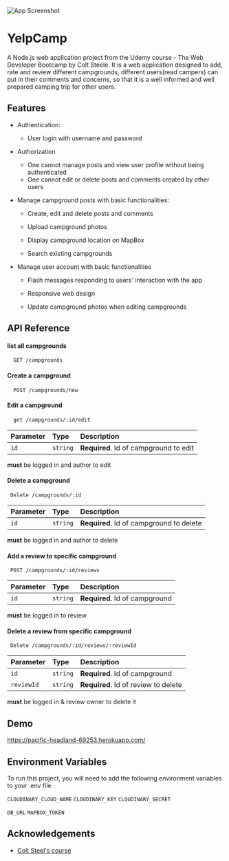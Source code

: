 


![App Screenshot](https://res.cloudinary.com/ein39/image/upload/v1650404868/Screenshot_from_2022-04-19_23-47-28_fscadv.png)


# YelpCamp

A Node.js web application project from the Udemy course - The Web Developer Bootcamp by Colt Steele. It is a web application designed to add, rate and review different campgrounds, different users(read campers) can put in their comments and concerns, so that it is a well informed and well prepared camping trip for other users.
## Features

* Authentication:
  - User login with username and password

* Authorization
  - One cannot manage posts and view user profile without being authenticated
  - One cannot edit or delete posts and comments created by other users

* Manage campground posts with basic functionalities:

  - Create, edit and delete posts and comments

  - Upload campground photos

  - Display campground location on MapBox

  - Search existing campgrounds

* Manage user account with basic functionalities

  - Flash messages responding to users' interaction with the app

  - Responsive web design

  - Update campground photos when editing campgrounds


## API Reference

#### list all campgrounds

```http
  GET /campgrounds
```
#### Create a campground

```http
  POST /campgrounds/new
```
#### Edit a campground

```http
  get /campgrounds/:id/edit
```
 | Parameter | Type     | Description                       |
| :-------- | :------- | :-------------------------------- |
| `id`      | `string` | **Required**. Id of campground to edit |

 **must** be logged in and author to edit 

 #### Delete a campground
 ```http
  Delete /campgrounds/:id
```
 | Parameter | Type     | Description                       |
| :-------- | :------- | :-------------------------------- |
| `id`      | `string` | **Required**. Id of campground to delete |

 **must** be logged in and author to delete 

 #### Add a review to specific campground
 ```http
  POST /campgrounds/:id/reviews
```
 | Parameter | Type     | Description                       |
| :-------- | :------- | :-------------------------------- |
| `id`      | `string` | **Required**. Id of campground |

**must** be logged in to review

 #### Delete a review from specific campground
 ```http
  Delete /campgrounds/:id/reviews/:reviewId
```
 | Parameter | Type     | Description                       |
| :-------- | :------- | :-------------------------------- |
| `id`      | `string` | **Required**. Id of campground |
| `reviewId`      | `string` | **Required**. Id of review to delete |
**must** be logged in & review owner to delete it




## Demo

https://pacific-headland-69253.herokuapp.com/


## Environment Variables

To run this project, you will need to add the following environment variables to your .env file

`CLOUDINARY_CLOUD_NAME`
`CLOUDINARY_KEY`
`CLOUDINARY_SECRET`

`DB_URL`
`MAPBOX_TOKEN`


## Acknowledgements

 - [Colt Steel's course](https://www.udemy.com/course/the-web-developer-bootcamp/)


